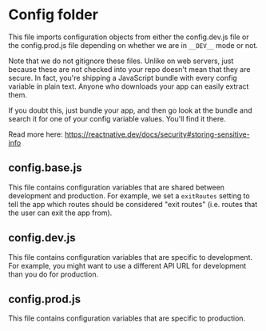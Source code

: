 # Config folder

This file imports configuration objects from either the config.dev.js file or the config.prod.js file depending on whether we are in `__DEV__` mode or not.

Note that we do not gitignore these files. Unlike on web servers, just because these are not checked into your repo doesn't mean that they are secure. In fact, you're shipping a JavaScript bundle with every config variable in plain text. Anyone who downloads your app can easily extract them.

If you doubt this, just bundle your app, and then go look at the bundle and search it for one of your config variable values. You'll find it there.

Read more here: https://reactnative.dev/docs/security#storing-sensitive-info

## config.base.js

This file contains configuration variables that are shared between development and production. For example, we set a `exitRoutes` setting to tell the app which routes should be considered "exit routes" (i.e. routes that the user can exit the app from).

## config.dev.js

This file contains configuration variables that are specific to development. For example, you might want to use a different API URL for development than you do for production.

## config.prod.js

This file contains configuration variables that are specific to production.
